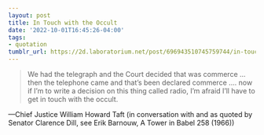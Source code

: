 ```yaml
---
layout: post
title: In Touch with the Occult
date: '2022-10-01T16:45:26-04:00'
tags:
- quotation
tumblr_url: https://2d.laboratorium.net/post/696943510745759744/in-touch-with-the-occult
---
```

> We had the telegraph and the Court decided that was commerce … then the telephone came and that’s been declared commerce …. now if I’m to write a decision on this thing called radio, I’m afraid I’ll have to get in touch with the occult.

—Chief Justice William Howard Taft (in conversation with and as quoted by Senator Clarence Dill, see Erik Barnouw, A Tower in Babel 258 (1966))

